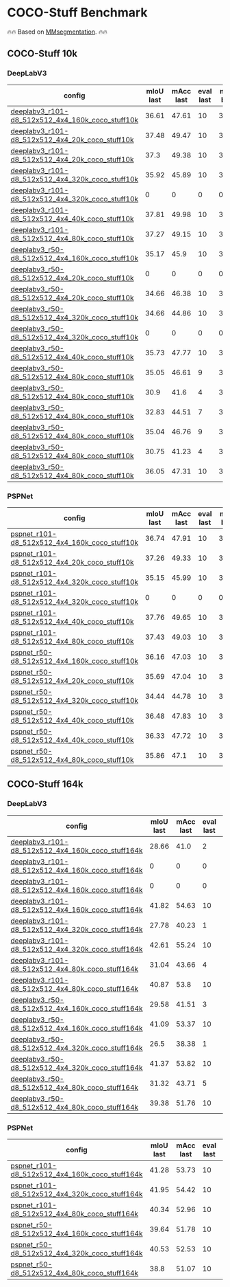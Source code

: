 # COCO-Stuff Benchmark

🔥🔥 Based on [MMsegmentation](https://github.com/open-mmlab/mmsegmentation). 🔥🔥

## COCO-Stuff 10k

### DeepLabV3

| config | mIoU last | mAcc last | eval last | mIoU best | mAcc best | eval best | download |
| ------ | --------- | --------- | --------- | --------- | --------- | --------- | -------- |
| [deeplabv3_r101-d8_512x512_4x4_160k_coco_stuff10k](https://github.com/Junjun2016/COCO-Stuff_benchmark/blob/master/configs/deeplabv3/deeplabv3_r101-d8_512x512_4x4_160k_coco_stuff10k.py) | 36.61 | 47.61 | 10 | 36.61 | 47.61 | 10 | [log](https://github.com/Junjun2016/COCO-Stuff_benchmark/work_dirs/deeplabv3_r101-d8_512x512_4x4_160k_coco_stuff10k/20210711_175536.log) &#124; [20210707_152034.log.json](https://github.com/Junjun2016/COCO-Stuff_benchmark/work_dirs/deeplabv3_r101-d8_512x512_4x4_160k_coco_stuff10k/20210711_175536.log.json) |
| [deeplabv3_r101-d8_512x512_4x4_20k_coco_stuff10k](https://github.com/Junjun2016/COCO-Stuff_benchmark/blob/master/configs/deeplabv3/deeplabv3_r101-d8_512x512_4x4_20k_coco_stuff10k.py) | 37.48 | 49.47 | 10 | 37.48 | 49.47 | 10 | [log](https://github.com/Junjun2016/COCO-Stuff_benchmark/work_dirs/deeplabv3_r101-d8_512x512_4x4_20k_coco_stuff10k/20210818_111247.log) &#124; [20210707_152034.log.json](https://github.com/Junjun2016/COCO-Stuff_benchmark/work_dirs/deeplabv3_r101-d8_512x512_4x4_20k_coco_stuff10k/20210818_111247.log.json) |
| [deeplabv3_r101-d8_512x512_4x4_20k_coco_stuff10k](https://github.com/Junjun2016/COCO-Stuff_benchmark/blob/master/configs/deeplabv3/deeplabv3_r101-d8_512x512_4x4_20k_coco_stuff10k.py) | 37.3 | 49.38 | 10 | 37.3 | 49.38 | 10 | [log](https://github.com/Junjun2016/COCO-Stuff_benchmark/work_dirs/deeplabv3_r101-d8_512x512_4x4_20k_coco_stuff10k/20210821_043025.log) &#124; [20210707_152034.log.json](https://github.com/Junjun2016/COCO-Stuff_benchmark/work_dirs/deeplabv3_r101-d8_512x512_4x4_20k_coco_stuff10k/20210821_043025.log.json) |
| [deeplabv3_r101-d8_512x512_4x4_320k_coco_stuff10k](https://github.com/Junjun2016/COCO-Stuff_benchmark/blob/master/configs/deeplabv3/deeplabv3_r101-d8_512x512_4x4_320k_coco_stuff10k.py) | 35.92 | 45.89 | 10 | 35.92 | 45.89 | 10 | [log](https://github.com/Junjun2016/COCO-Stuff_benchmark/work_dirs/deeplabv3_r101-d8_512x512_4x4_320k_coco_stuff10k/20210711_175535.log) &#124; [20210707_152034.log.json](https://github.com/Junjun2016/COCO-Stuff_benchmark/work_dirs/deeplabv3_r101-d8_512x512_4x4_320k_coco_stuff10k/20210711_175535.log.json) |
| [deeplabv3_r101-d8_512x512_4x4_320k_coco_stuff10k](https://github.com/Junjun2016/COCO-Stuff_benchmark/blob/master/configs/deeplabv3/deeplabv3_r101-d8_512x512_4x4_320k_coco_stuff10k.py) | 0 | 0 | 0 | 0 | 0 | 0 | [log](https://github.com/Junjun2016/COCO-Stuff_benchmark/work_dirs/deeplabv3_r101-d8_512x512_4x4_320k_coco_stuff10k/20210715_194710.log) &#124; [20210707_152034.log.json](https://github.com/Junjun2016/COCO-Stuff_benchmark/work_dirs/deeplabv3_r101-d8_512x512_4x4_320k_coco_stuff10k/20210715_194710.log.json) |
| [deeplabv3_r101-d8_512x512_4x4_40k_coco_stuff10k](https://github.com/Junjun2016/COCO-Stuff_benchmark/blob/master/configs/deeplabv3/deeplabv3_r101-d8_512x512_4x4_40k_coco_stuff10k.py) | 37.81 | 49.98 | 10 | 37.81 | 49.98 | 10 | [log](https://github.com/Junjun2016/COCO-Stuff_benchmark/work_dirs/deeplabv3_r101-d8_512x512_4x4_40k_coco_stuff10k/20210821_043305.log) &#124; [20210707_152034.log.json](https://github.com/Junjun2016/COCO-Stuff_benchmark/work_dirs/deeplabv3_r101-d8_512x512_4x4_40k_coco_stuff10k/20210821_043305.log.json) |
| [deeplabv3_r101-d8_512x512_4x4_80k_coco_stuff10k](https://github.com/Junjun2016/COCO-Stuff_benchmark/blob/master/configs/deeplabv3/deeplabv3_r101-d8_512x512_4x4_80k_coco_stuff10k.py) | 37.27 | 49.15 | 10 | 37.27 | 49.15 | 10 | [log](https://github.com/Junjun2016/COCO-Stuff_benchmark/work_dirs/deeplabv3_r101-d8_512x512_4x4_80k_coco_stuff10k/20210711_175535.log) &#124; [20210707_152034.log.json](https://github.com/Junjun2016/COCO-Stuff_benchmark/work_dirs/deeplabv3_r101-d8_512x512_4x4_80k_coco_stuff10k/20210711_175535.log.json) |
| [deeplabv3_r50-d8_512x512_4x4_160k_coco_stuff10k](https://github.com/Junjun2016/COCO-Stuff_benchmark/blob/master/configs/deeplabv3/deeplabv3_r50-d8_512x512_4x4_160k_coco_stuff10k.py) | 35.17 | 45.9 | 10 | 35.17 | 45.9 | 10 | [log](https://github.com/Junjun2016/COCO-Stuff_benchmark/work_dirs/deeplabv3_r50-d8_512x512_4x4_160k_coco_stuff10k/20210711_175537.log) &#124; [20210707_152034.log.json](https://github.com/Junjun2016/COCO-Stuff_benchmark/work_dirs/deeplabv3_r50-d8_512x512_4x4_160k_coco_stuff10k/20210711_175537.log.json) |
| [deeplabv3_r50-d8_512x512_4x4_20k_coco_stuff10k](https://github.com/Junjun2016/COCO-Stuff_benchmark/blob/master/configs/deeplabv3/deeplabv3_r50-d8_512x512_4x4_20k_coco_stuff10k.py) | 0 | 0 | 0 | 0 | 0 | 0 | [log](https://github.com/Junjun2016/COCO-Stuff_benchmark/work_dirs/deeplabv3_r50-d8_512x512_4x4_20k_coco_stuff10k/20210820_172728.log) &#124; [20210707_152034.log.json](https://github.com/Junjun2016/COCO-Stuff_benchmark/work_dirs/deeplabv3_r50-d8_512x512_4x4_20k_coco_stuff10k/20210820_172728.log.json) |
| [deeplabv3_r50-d8_512x512_4x4_20k_coco_stuff10k](https://github.com/Junjun2016/COCO-Stuff_benchmark/blob/master/configs/deeplabv3/deeplabv3_r50-d8_512x512_4x4_20k_coco_stuff10k.py) | 34.66 | 46.38 | 10 | 34.66 | 46.38 | 10 | [log](https://github.com/Junjun2016/COCO-Stuff_benchmark/work_dirs/deeplabv3_r50-d8_512x512_4x4_20k_coco_stuff10k/20210821_043025.log) &#124; [20210707_152034.log.json](https://github.com/Junjun2016/COCO-Stuff_benchmark/work_dirs/deeplabv3_r50-d8_512x512_4x4_20k_coco_stuff10k/20210821_043025.log.json) |
| [deeplabv3_r50-d8_512x512_4x4_320k_coco_stuff10k](https://github.com/Junjun2016/COCO-Stuff_benchmark/blob/master/configs/deeplabv3/deeplabv3_r50-d8_512x512_4x4_320k_coco_stuff10k.py) | 34.66 | 44.86 | 10 | 34.66 | 44.86 | 10 | [log](https://github.com/Junjun2016/COCO-Stuff_benchmark/work_dirs/deeplabv3_r50-d8_512x512_4x4_320k_coco_stuff10k/20210711_175535.log) &#124; [20210707_152034.log.json](https://github.com/Junjun2016/COCO-Stuff_benchmark/work_dirs/deeplabv3_r50-d8_512x512_4x4_320k_coco_stuff10k/20210711_175535.log.json) |
| [deeplabv3_r50-d8_512x512_4x4_320k_coco_stuff10k](https://github.com/Junjun2016/COCO-Stuff_benchmark/blob/master/configs/deeplabv3/deeplabv3_r50-d8_512x512_4x4_320k_coco_stuff10k.py) | 0 | 0 | 0 | 0 | 0 | 0 | [log](https://github.com/Junjun2016/COCO-Stuff_benchmark/work_dirs/deeplabv3_r50-d8_512x512_4x4_320k_coco_stuff10k/20210715_194710.log) &#124; [20210707_152034.log.json](https://github.com/Junjun2016/COCO-Stuff_benchmark/work_dirs/deeplabv3_r50-d8_512x512_4x4_320k_coco_stuff10k/20210715_194710.log.json) |
| [deeplabv3_r50-d8_512x512_4x4_40k_coco_stuff10k](https://github.com/Junjun2016/COCO-Stuff_benchmark/blob/master/configs/deeplabv3/deeplabv3_r50-d8_512x512_4x4_40k_coco_stuff10k.py) | 35.73 | 47.77 | 10 | 35.73 | 47.77 | 10 | [log](https://github.com/Junjun2016/COCO-Stuff_benchmark/work_dirs/deeplabv3_r50-d8_512x512_4x4_40k_coco_stuff10k/20210821_043305.log) &#124; [20210707_152034.log.json](https://github.com/Junjun2016/COCO-Stuff_benchmark/work_dirs/deeplabv3_r50-d8_512x512_4x4_40k_coco_stuff10k/20210821_043305.log.json) |
| [deeplabv3_r50-d8_512x512_4x4_80k_coco_stuff10k](https://github.com/Junjun2016/COCO-Stuff_benchmark/blob/master/configs/deeplabv3/deeplabv3_r50-d8_512x512_4x4_80k_coco_stuff10k.py) | 35.05 | 46.61 | 9 | 35.05 | 46.61 | 9 | [log](https://github.com/Junjun2016/COCO-Stuff_benchmark/work_dirs/deeplabv3_r50-d8_512x512_4x4_80k_coco_stuff10k/20210711_175536.log) &#124; [20210707_152034.log.json](https://github.com/Junjun2016/COCO-Stuff_benchmark/work_dirs/deeplabv3_r50-d8_512x512_4x4_80k_coco_stuff10k/20210711_175536.log.json) |
| [deeplabv3_r50-d8_512x512_4x4_80k_coco_stuff10k](https://github.com/Junjun2016/COCO-Stuff_benchmark/blob/master/configs/deeplabv3/deeplabv3_r50-d8_512x512_4x4_80k_coco_stuff10k.py) | 30.9 | 41.6 | 4 | 30.9 | 41.6 | 4 | [log](https://github.com/Junjun2016/COCO-Stuff_benchmark/work_dirs/deeplabv3_r50-d8_512x512_4x4_80k_coco_stuff10k/20210713_030052.log) &#124; [20210707_152034.log.json](https://github.com/Junjun2016/COCO-Stuff_benchmark/work_dirs/deeplabv3_r50-d8_512x512_4x4_80k_coco_stuff10k/20210713_030052.log.json) |
| [deeplabv3_r50-d8_512x512_4x4_80k_coco_stuff10k](https://github.com/Junjun2016/COCO-Stuff_benchmark/blob/master/configs/deeplabv3/deeplabv3_r50-d8_512x512_4x4_80k_coco_stuff10k.py) | 32.83 | 44.51 | 7 | 32.83 | 44.51 | 7 | [log](https://github.com/Junjun2016/COCO-Stuff_benchmark/work_dirs/deeplabv3_r50-d8_512x512_4x4_80k_coco_stuff10k/20210713_170630.log) &#124; [20210707_152034.log.json](https://github.com/Junjun2016/COCO-Stuff_benchmark/work_dirs/deeplabv3_r50-d8_512x512_4x4_80k_coco_stuff10k/20210713_170630.log.json) |
| [deeplabv3_r50-d8_512x512_4x4_80k_coco_stuff10k](https://github.com/Junjun2016/COCO-Stuff_benchmark/blob/master/configs/deeplabv3/deeplabv3_r50-d8_512x512_4x4_80k_coco_stuff10k.py) | 35.04 | 46.76 | 9 | 35.04 | 46.76 | 9 | [log](https://github.com/Junjun2016/COCO-Stuff_benchmark/work_dirs/deeplabv3_r50-d8_512x512_4x4_80k_coco_stuff10k/20210714_160141.log) &#124; [20210707_152034.log.json](https://github.com/Junjun2016/COCO-Stuff_benchmark/work_dirs/deeplabv3_r50-d8_512x512_4x4_80k_coco_stuff10k/20210714_160141.log.json) |
| [deeplabv3_r50-d8_512x512_4x4_80k_coco_stuff10k](https://github.com/Junjun2016/COCO-Stuff_benchmark/blob/master/configs/deeplabv3/deeplabv3_r50-d8_512x512_4x4_80k_coco_stuff10k.py) | 30.75 | 41.23 | 4 | 30.75 | 41.23 | 4 | [log](https://github.com/Junjun2016/COCO-Stuff_benchmark/work_dirs/deeplabv3_r50-d8_512x512_4x4_80k_coco_stuff10k/20210715_192500.log) &#124; [20210707_152034.log.json](https://github.com/Junjun2016/COCO-Stuff_benchmark/work_dirs/deeplabv3_r50-d8_512x512_4x4_80k_coco_stuff10k/20210715_192500.log.json) |
| [deeplabv3_r50-d8_512x512_4x4_80k_coco_stuff10k](https://github.com/Junjun2016/COCO-Stuff_benchmark/blob/master/configs/deeplabv3/deeplabv3_r50-d8_512x512_4x4_80k_coco_stuff10k.py) | 36.05 | 47.31 | 10 | 36.05 | 47.31 | 10 | [log](https://github.com/Junjun2016/COCO-Stuff_benchmark/work_dirs/deeplabv3_r50-d8_512x512_4x4_80k_coco_stuff10k/20210716_144429.log) &#124; [20210707_152034.log.json](https://github.com/Junjun2016/COCO-Stuff_benchmark/work_dirs/deeplabv3_r50-d8_512x512_4x4_80k_coco_stuff10k/20210716_144429.log.json) |

### PSPNet

| config | mIoU last | mAcc last | eval last | mIoU best | mAcc best | eval best | download |
| ------ | --------- | --------- | --------- | --------- | --------- | --------- | -------- |
| [pspnet_r101-d8_512x512_4x4_160k_coco_stuff10k](https://github.com/Junjun2016/COCO-Stuff_benchmark/blob/master/configs/pspnet/pspnet_r101-d8_512x512_4x4_160k_coco_stuff10k.py) | 36.74 | 47.91 | 10 | 36.74 | 47.91 | 10 | [log](https://github.com/Junjun2016/COCO-Stuff_benchmark/work_dirs/pspnet_r101-d8_512x512_4x4_160k_coco_stuff10k/20210711_194759.log) &#124; [20210707_152034.log.json](https://github.com/Junjun2016/COCO-Stuff_benchmark/work_dirs/pspnet_r101-d8_512x512_4x4_160k_coco_stuff10k/20210711_194759.log.json) |
| [pspnet_r101-d8_512x512_4x4_20k_coco_stuff10k](https://github.com/Junjun2016/COCO-Stuff_benchmark/blob/master/configs/pspnet/pspnet_r101-d8_512x512_4x4_20k_coco_stuff10k.py) | 37.26 | 49.33 | 10 | 37.26 | 49.33 | 10 | [log](https://github.com/Junjun2016/COCO-Stuff_benchmark/work_dirs/pspnet_r101-d8_512x512_4x4_20k_coco_stuff10k/20210820_232135.log) &#124; [20210707_152034.log.json](https://github.com/Junjun2016/COCO-Stuff_benchmark/work_dirs/pspnet_r101-d8_512x512_4x4_20k_coco_stuff10k/20210820_232135.log.json) |
| [pspnet_r101-d8_512x512_4x4_320k_coco_stuff10k](https://github.com/Junjun2016/COCO-Stuff_benchmark/blob/master/configs/pspnet/pspnet_r101-d8_512x512_4x4_320k_coco_stuff10k.py) | 35.15 | 45.99 | 10 | 35.15 | 45.99 | 10 | [log](https://github.com/Junjun2016/COCO-Stuff_benchmark/work_dirs/pspnet_r101-d8_512x512_4x4_320k_coco_stuff10k/20210711_210229.log) &#124; [20210707_152034.log.json](https://github.com/Junjun2016/COCO-Stuff_benchmark/work_dirs/pspnet_r101-d8_512x512_4x4_320k_coco_stuff10k/20210711_210229.log.json) |
| [pspnet_r101-d8_512x512_4x4_320k_coco_stuff10k](https://github.com/Junjun2016/COCO-Stuff_benchmark/blob/master/configs/pspnet/pspnet_r101-d8_512x512_4x4_320k_coco_stuff10k.py) | 0 | 0 | 0 | 0 | 0 | 0 | [log](https://github.com/Junjun2016/COCO-Stuff_benchmark/work_dirs/pspnet_r101-d8_512x512_4x4_320k_coco_stuff10k/20210715_194834.log) &#124; [20210707_152034.log.json](https://github.com/Junjun2016/COCO-Stuff_benchmark/work_dirs/pspnet_r101-d8_512x512_4x4_320k_coco_stuff10k/20210715_194834.log.json) |
| [pspnet_r101-d8_512x512_4x4_40k_coco_stuff10k](https://github.com/Junjun2016/COCO-Stuff_benchmark/blob/master/configs/pspnet/pspnet_r101-d8_512x512_4x4_40k_coco_stuff10k.py) | 37.76 | 49.65 | 10 | 37.76 | 49.65 | 10 | [log](https://github.com/Junjun2016/COCO-Stuff_benchmark/work_dirs/pspnet_r101-d8_512x512_4x4_40k_coco_stuff10k/20210821_014022.log) &#124; [20210707_152034.log.json](https://github.com/Junjun2016/COCO-Stuff_benchmark/work_dirs/pspnet_r101-d8_512x512_4x4_40k_coco_stuff10k/20210821_014022.log.json) |
| [pspnet_r101-d8_512x512_4x4_80k_coco_stuff10k](https://github.com/Junjun2016/COCO-Stuff_benchmark/blob/master/configs/pspnet/pspnet_r101-d8_512x512_4x4_80k_coco_stuff10k.py) | 37.43 | 49.03 | 10 | 37.43 | 49.03 | 10 | [log](https://github.com/Junjun2016/COCO-Stuff_benchmark/work_dirs/pspnet_r101-d8_512x512_4x4_80k_coco_stuff10k/20210711_194759.log) &#124; [20210707_152034.log.json](https://github.com/Junjun2016/COCO-Stuff_benchmark/work_dirs/pspnet_r101-d8_512x512_4x4_80k_coco_stuff10k/20210711_194759.log.json) |
| [pspnet_r50-d8_512x512_4x4_160k_coco_stuff10k](https://github.com/Junjun2016/COCO-Stuff_benchmark/blob/master/configs/pspnet/pspnet_r50-d8_512x512_4x4_160k_coco_stuff10k.py) | 36.16 | 47.03 | 10 | 36.16 | 47.03 | 10 | [log](https://github.com/Junjun2016/COCO-Stuff_benchmark/work_dirs/pspnet_r50-d8_512x512_4x4_160k_coco_stuff10k/20210711_184424.log) &#124; [20210707_152034.log.json](https://github.com/Junjun2016/COCO-Stuff_benchmark/work_dirs/pspnet_r50-d8_512x512_4x4_160k_coco_stuff10k/20210711_184424.log.json) |
| [pspnet_r50-d8_512x512_4x4_20k_coco_stuff10k](https://github.com/Junjun2016/COCO-Stuff_benchmark/blob/master/configs/pspnet/pspnet_r50-d8_512x512_4x4_20k_coco_stuff10k.py) | 35.69 | 47.04 | 10 | 35.69 | 47.04 | 10 | [log](https://github.com/Junjun2016/COCO-Stuff_benchmark/work_dirs/pspnet_r50-d8_512x512_4x4_20k_coco_stuff10k/20210820_203258.log) &#124; [20210707_152034.log.json](https://github.com/Junjun2016/COCO-Stuff_benchmark/work_dirs/pspnet_r50-d8_512x512_4x4_20k_coco_stuff10k/20210820_203258.log.json) |
| [pspnet_r50-d8_512x512_4x4_320k_coco_stuff10k](https://github.com/Junjun2016/COCO-Stuff_benchmark/blob/master/configs/pspnet/pspnet_r50-d8_512x512_4x4_320k_coco_stuff10k.py) | 34.44 | 44.78 | 10 | 34.44 | 44.78 | 10 | [log](https://github.com/Junjun2016/COCO-Stuff_benchmark/work_dirs/pspnet_r50-d8_512x512_4x4_320k_coco_stuff10k/20210711_184424.log) &#124; [20210707_152034.log.json](https://github.com/Junjun2016/COCO-Stuff_benchmark/work_dirs/pspnet_r50-d8_512x512_4x4_320k_coco_stuff10k/20210711_184424.log.json) |
| [pspnet_r50-d8_512x512_4x4_40k_coco_stuff10k](https://github.com/Junjun2016/COCO-Stuff_benchmark/blob/master/configs/pspnet/pspnet_r50-d8_512x512_4x4_40k_coco_stuff10k.py) | 36.48 | 47.83 | 10 | 36.48 | 47.83 | 10 | [log](https://github.com/Junjun2016/COCO-Stuff_benchmark/work_dirs/pspnet_r50-d8_512x512_4x4_40k_coco_stuff10k/20210818_192505.log) &#124; [20210707_152034.log.json](https://github.com/Junjun2016/COCO-Stuff_benchmark/work_dirs/pspnet_r50-d8_512x512_4x4_40k_coco_stuff10k/20210818_192505.log.json) |
| [pspnet_r50-d8_512x512_4x4_40k_coco_stuff10k](https://github.com/Junjun2016/COCO-Stuff_benchmark/blob/master/configs/pspnet/pspnet_r50-d8_512x512_4x4_40k_coco_stuff10k.py) | 36.33 | 47.72 | 10 | 36.33 | 47.72 | 10 | [log](https://github.com/Junjun2016/COCO-Stuff_benchmark/work_dirs/pspnet_r50-d8_512x512_4x4_40k_coco_stuff10k/20210821_030857.log) &#124; [20210707_152034.log.json](https://github.com/Junjun2016/COCO-Stuff_benchmark/work_dirs/pspnet_r50-d8_512x512_4x4_40k_coco_stuff10k/20210821_030857.log.json) |
| [pspnet_r50-d8_512x512_4x4_80k_coco_stuff10k](https://github.com/Junjun2016/COCO-Stuff_benchmark/blob/master/configs/pspnet/pspnet_r50-d8_512x512_4x4_80k_coco_stuff10k.py) | 35.86 | 47.1 | 10 | 35.86 | 47.1 | 10 | [log](https://github.com/Junjun2016/COCO-Stuff_benchmark/work_dirs/pspnet_r50-d8_512x512_4x4_80k_coco_stuff10k/20210711_210229.log) &#124; [20210707_152034.log.json](https://github.com/Junjun2016/COCO-Stuff_benchmark/work_dirs/pspnet_r50-d8_512x512_4x4_80k_coco_stuff10k/20210711_210229.log.json) |

## COCO-Stuff 164k

### DeepLabV3

| config | mIoU last | mAcc last | eval last | mIoU best | mAcc best | eval best | download |
| ------ | --------- | --------- | --------- | --------- | --------- | --------- | -------- |
| [deeplabv3_r101-d8_512x512_4x4_160k_coco_stuff164k](https://github.com/Junjun2016/COCO-Stuff_benchmark/blob/master/configs/deeplabv3/deeplabv3_r101-d8_512x512_4x4_160k_coco_stuff164k.py) | 28.66 | 41.0 | 2 | 29.04 | 41.44 | 1 | [log](https://github.com/Junjun2016/COCO-Stuff_benchmark/work_dirs/deeplabv3_r101-d8_512x512_4x4_160k_coco_stuff164k/20210707_152005.log) &#124; [20210707_152034.log.json](https://github.com/Junjun2016/COCO-Stuff_benchmark/work_dirs/deeplabv3_r101-d8_512x512_4x4_160k_coco_stuff164k/20210707_152005.log.json) |
| [deeplabv3_r101-d8_512x512_4x4_160k_coco_stuff164k](https://github.com/Junjun2016/COCO-Stuff_benchmark/blob/master/configs/deeplabv3/deeplabv3_r101-d8_512x512_4x4_160k_coco_stuff164k.py) | 0 | 0 | 0 | 0 | 0 | 0 | [log](https://github.com/Junjun2016/COCO-Stuff_benchmark/work_dirs/deeplabv3_r101-d8_512x512_4x4_160k_coco_stuff164k/20210709_140851.log) &#124; [20210707_152034.log.json](https://github.com/Junjun2016/COCO-Stuff_benchmark/work_dirs/deeplabv3_r101-d8_512x512_4x4_160k_coco_stuff164k/20210709_140851.log.json) |
| [deeplabv3_r101-d8_512x512_4x4_160k_coco_stuff164k](https://github.com/Junjun2016/COCO-Stuff_benchmark/blob/master/configs/deeplabv3/deeplabv3_r101-d8_512x512_4x4_160k_coco_stuff164k.py) | 0 | 0 | 0 | 0 | 0 | 0 | [log](https://github.com/Junjun2016/COCO-Stuff_benchmark/work_dirs/deeplabv3_r101-d8_512x512_4x4_160k_coco_stuff164k/20210709_145024.log) &#124; [20210707_152034.log.json](https://github.com/Junjun2016/COCO-Stuff_benchmark/work_dirs/deeplabv3_r101-d8_512x512_4x4_160k_coco_stuff164k/20210709_145024.log.json) |
| [deeplabv3_r101-d8_512x512_4x4_160k_coco_stuff164k](https://github.com/Junjun2016/COCO-Stuff_benchmark/blob/master/configs/deeplabv3/deeplabv3_r101-d8_512x512_4x4_160k_coco_stuff164k.py) | 41.82 | 54.63 | 10 | 41.82 | 54.63 | 10 | [log](https://github.com/Junjun2016/COCO-Stuff_benchmark/work_dirs/deeplabv3_r101-d8_512x512_4x4_160k_coco_stuff164k/20210709_155402.log) &#124; [20210707_152034.log.json](https://github.com/Junjun2016/COCO-Stuff_benchmark/work_dirs/deeplabv3_r101-d8_512x512_4x4_160k_coco_stuff164k/20210709_155402.log.json) |
| [deeplabv3_r101-d8_512x512_4x4_320k_coco_stuff164k](https://github.com/Junjun2016/COCO-Stuff_benchmark/blob/master/configs/deeplabv3/deeplabv3_r101-d8_512x512_4x4_320k_coco_stuff164k.py) | 27.78 | 40.23 | 1 | 27.78 | 40.23 | 1 | [log](https://github.com/Junjun2016/COCO-Stuff_benchmark/work_dirs/deeplabv3_r101-d8_512x512_4x4_320k_coco_stuff164k/20210707_152006.log) &#124; [20210707_152034.log.json](https://github.com/Junjun2016/COCO-Stuff_benchmark/work_dirs/deeplabv3_r101-d8_512x512_4x4_320k_coco_stuff164k/20210707_152006.log.json) |
| [deeplabv3_r101-d8_512x512_4x4_320k_coco_stuff164k](https://github.com/Junjun2016/COCO-Stuff_benchmark/blob/master/configs/deeplabv3/deeplabv3_r101-d8_512x512_4x4_320k_coco_stuff164k.py) | 42.61 | 55.24 | 10 | 42.61 | 55.24 | 10 | [log](https://github.com/Junjun2016/COCO-Stuff_benchmark/work_dirs/deeplabv3_r101-d8_512x512_4x4_320k_coco_stuff164k/20210709_155402.log) &#124; [20210707_152034.log.json](https://github.com/Junjun2016/COCO-Stuff_benchmark/work_dirs/deeplabv3_r101-d8_512x512_4x4_320k_coco_stuff164k/20210709_155402.log.json) |
| [deeplabv3_r101-d8_512x512_4x4_80k_coco_stuff164k](https://github.com/Junjun2016/COCO-Stuff_benchmark/blob/master/configs/deeplabv3/deeplabv3_r101-d8_512x512_4x4_80k_coco_stuff164k.py) | 31.04 | 43.66 | 4 | 31.04 | 43.66 | 4 | [log](https://github.com/Junjun2016/COCO-Stuff_benchmark/work_dirs/deeplabv3_r101-d8_512x512_4x4_80k_coco_stuff164k/20210707_152005.log) &#124; [20210707_152034.log.json](https://github.com/Junjun2016/COCO-Stuff_benchmark/work_dirs/deeplabv3_r101-d8_512x512_4x4_80k_coco_stuff164k/20210707_152005.log.json) |
| [deeplabv3_r101-d8_512x512_4x4_80k_coco_stuff164k](https://github.com/Junjun2016/COCO-Stuff_benchmark/blob/master/configs/deeplabv3/deeplabv3_r101-d8_512x512_4x4_80k_coco_stuff164k.py) | 40.87 | 53.8 | 10 | 40.87 | 53.8 | 10 | [log](https://github.com/Junjun2016/COCO-Stuff_benchmark/work_dirs/deeplabv3_r101-d8_512x512_4x4_80k_coco_stuff164k/20210709_201252.log) &#124; [20210707_152034.log.json](https://github.com/Junjun2016/COCO-Stuff_benchmark/work_dirs/deeplabv3_r101-d8_512x512_4x4_80k_coco_stuff164k/20210709_201252.log.json) |
| [deeplabv3_r50-d8_512x512_4x4_160k_coco_stuff164k](https://github.com/Junjun2016/COCO-Stuff_benchmark/blob/master/configs/deeplabv3/deeplabv3_r50-d8_512x512_4x4_160k_coco_stuff164k.py) | 29.58 | 41.51 | 3 | 29.58 | 41.51 | 3 | [log](https://github.com/Junjun2016/COCO-Stuff_benchmark/work_dirs/deeplabv3_r50-d8_512x512_4x4_160k_coco_stuff164k/20210707_152005.log) &#124; [20210707_152034.log.json](https://github.com/Junjun2016/COCO-Stuff_benchmark/work_dirs/deeplabv3_r50-d8_512x512_4x4_160k_coco_stuff164k/20210707_152005.log.json) |
| [deeplabv3_r50-d8_512x512_4x4_160k_coco_stuff164k](https://github.com/Junjun2016/COCO-Stuff_benchmark/blob/master/configs/deeplabv3/deeplabv3_r50-d8_512x512_4x4_160k_coco_stuff164k.py) | 41.09 | 53.37 | 10 | 41.09 | 53.37 | 10 | [log](https://github.com/Junjun2016/COCO-Stuff_benchmark/work_dirs/deeplabv3_r50-d8_512x512_4x4_160k_coco_stuff164k/20210709_163016.log) &#124; [20210707_152034.log.json](https://github.com/Junjun2016/COCO-Stuff_benchmark/work_dirs/deeplabv3_r50-d8_512x512_4x4_160k_coco_stuff164k/20210709_163016.log.json) |
| [deeplabv3_r50-d8_512x512_4x4_320k_coco_stuff164k](https://github.com/Junjun2016/COCO-Stuff_benchmark/blob/master/configs/deeplabv3/deeplabv3_r50-d8_512x512_4x4_320k_coco_stuff164k.py) | 26.5 | 38.38 | 1 | 26.5 | 38.38 | 1 | [log](https://github.com/Junjun2016/COCO-Stuff_benchmark/work_dirs/deeplabv3_r50-d8_512x512_4x4_320k_coco_stuff164k/20210707_152034.log) &#124; [20210707_152034.log.json](https://github.com/Junjun2016/COCO-Stuff_benchmark/work_dirs/deeplabv3_r50-d8_512x512_4x4_320k_coco_stuff164k/20210707_152034.log.json) |
| [deeplabv3_r50-d8_512x512_4x4_320k_coco_stuff164k](https://github.com/Junjun2016/COCO-Stuff_benchmark/blob/master/configs/deeplabv3/deeplabv3_r50-d8_512x512_4x4_320k_coco_stuff164k.py) | 41.37 | 53.82 | 10 | 41.37 | 53.82 | 10 | [log](https://github.com/Junjun2016/COCO-Stuff_benchmark/work_dirs/deeplabv3_r50-d8_512x512_4x4_320k_coco_stuff164k/20210709_155403.log) &#124; [20210707_152034.log.json](https://github.com/Junjun2016/COCO-Stuff_benchmark/work_dirs/deeplabv3_r50-d8_512x512_4x4_320k_coco_stuff164k/20210709_155403.log.json) |
| [deeplabv3_r50-d8_512x512_4x4_80k_coco_stuff164k](https://github.com/Junjun2016/COCO-Stuff_benchmark/blob/master/configs/deeplabv3/deeplabv3_r50-d8_512x512_4x4_80k_coco_stuff164k.py) | 31.32 | 43.71 | 5 | 31.32 | 43.71 | 5 | [log](https://github.com/Junjun2016/COCO-Stuff_benchmark/work_dirs/deeplabv3_r50-d8_512x512_4x4_80k_coco_stuff164k/20210707_152004.log) &#124; [20210707_152034.log.json](https://github.com/Junjun2016/COCO-Stuff_benchmark/work_dirs/deeplabv3_r50-d8_512x512_4x4_80k_coco_stuff164k/20210707_152004.log.json) |
| [deeplabv3_r50-d8_512x512_4x4_80k_coco_stuff164k](https://github.com/Junjun2016/COCO-Stuff_benchmark/blob/master/configs/deeplabv3/deeplabv3_r50-d8_512x512_4x4_80k_coco_stuff164k.py) | 39.38 | 51.76 | 10 | 39.38 | 51.76 | 10 | [log](https://github.com/Junjun2016/COCO-Stuff_benchmark/work_dirs/deeplabv3_r50-d8_512x512_4x4_80k_coco_stuff164k/20210709_163016.log) &#124; [20210707_152034.log.json](https://github.com/Junjun2016/COCO-Stuff_benchmark/work_dirs/deeplabv3_r50-d8_512x512_4x4_80k_coco_stuff164k/20210709_163016.log.json) |

### PSPNet

| config | mIoU last | mAcc last | eval last | mIoU best | mAcc best | eval best | download |
| ------ | --------- | --------- | --------- | --------- | --------- | --------- | -------- |
| [pspnet_r101-d8_512x512_4x4_160k_coco_stuff164k](https://github.com/Junjun2016/COCO-Stuff_benchmark/blob/master/configs/pspnet/pspnet_r101-d8_512x512_4x4_160k_coco_stuff164k.py) | 41.28 | 53.73 | 10 | 41.28 | 53.73 | 10 | [log](https://github.com/Junjun2016/COCO-Stuff_benchmark/work_dirs/pspnet_r101-d8_512x512_4x4_160k_coco_stuff164k/20210707_152004.log) &#124; [20210707_152034.log.json](https://github.com/Junjun2016/COCO-Stuff_benchmark/work_dirs/pspnet_r101-d8_512x512_4x4_160k_coco_stuff164k/20210707_152004.log.json) |
| [pspnet_r101-d8_512x512_4x4_320k_coco_stuff164k](https://github.com/Junjun2016/COCO-Stuff_benchmark/blob/master/configs/pspnet/pspnet_r101-d8_512x512_4x4_320k_coco_stuff164k.py) | 41.95 | 54.42 | 10 | 41.95 | 54.42 | 10 | [log](https://github.com/Junjun2016/COCO-Stuff_benchmark/work_dirs/pspnet_r101-d8_512x512_4x4_320k_coco_stuff164k/20210707_152004.log) &#124; [20210707_152034.log.json](https://github.com/Junjun2016/COCO-Stuff_benchmark/work_dirs/pspnet_r101-d8_512x512_4x4_320k_coco_stuff164k/20210707_152004.log.json) |
| [pspnet_r101-d8_512x512_4x4_80k_coco_stuff164k](https://github.com/Junjun2016/COCO-Stuff_benchmark/blob/master/configs/pspnet/pspnet_r101-d8_512x512_4x4_80k_coco_stuff164k.py) | 40.34 | 52.96 | 10 | 40.34 | 52.96 | 10 | [log](https://github.com/Junjun2016/COCO-Stuff_benchmark/work_dirs/pspnet_r101-d8_512x512_4x4_80k_coco_stuff164k/20210707_152034.log) &#124; [20210707_152034.log.json](https://github.com/Junjun2016/COCO-Stuff_benchmark/work_dirs/pspnet_r101-d8_512x512_4x4_80k_coco_stuff164k/20210707_152034.log.json) |
| [pspnet_r50-d8_512x512_4x4_160k_coco_stuff164k](https://github.com/Junjun2016/COCO-Stuff_benchmark/blob/master/configs/pspnet/pspnet_r50-d8_512x512_4x4_160k_coco_stuff164k.py) | 39.64 | 51.78 | 10 | 39.64 | 51.78 | 10 | [log](https://github.com/Junjun2016/COCO-Stuff_benchmark/work_dirs/pspnet_r50-d8_512x512_4x4_160k_coco_stuff164k/20210707_152004.log) &#124; [20210707_152034.log.json](https://github.com/Junjun2016/COCO-Stuff_benchmark/work_dirs/pspnet_r50-d8_512x512_4x4_160k_coco_stuff164k/20210707_152004.log.json) |
| [pspnet_r50-d8_512x512_4x4_320k_coco_stuff164k](https://github.com/Junjun2016/COCO-Stuff_benchmark/blob/master/configs/pspnet/pspnet_r50-d8_512x512_4x4_320k_coco_stuff164k.py) | 40.53 | 52.53 | 10 | 40.53 | 52.53 | 10 | [log](https://github.com/Junjun2016/COCO-Stuff_benchmark/work_dirs/pspnet_r50-d8_512x512_4x4_320k_coco_stuff164k/20210707_152004.log) &#124; [20210707_152034.log.json](https://github.com/Junjun2016/COCO-Stuff_benchmark/work_dirs/pspnet_r50-d8_512x512_4x4_320k_coco_stuff164k/20210707_152004.log.json) |
| [pspnet_r50-d8_512x512_4x4_80k_coco_stuff164k](https://github.com/Junjun2016/COCO-Stuff_benchmark/blob/master/configs/pspnet/pspnet_r50-d8_512x512_4x4_80k_coco_stuff164k.py) | 38.8 | 51.07 | 10 | 38.8 | 51.07 | 10 | [log](https://github.com/Junjun2016/COCO-Stuff_benchmark/work_dirs/pspnet_r50-d8_512x512_4x4_80k_coco_stuff164k/20210707_152034.log) &#124; [20210707_152034.log.json](https://github.com/Junjun2016/COCO-Stuff_benchmark/work_dirs/pspnet_r50-d8_512x512_4x4_80k_coco_stuff164k/20210707_152034.log.json) |

